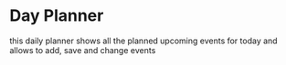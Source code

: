# Day Planner 
this daily planner shows all the planned upcoming events for today and allows to add, save and change events 
